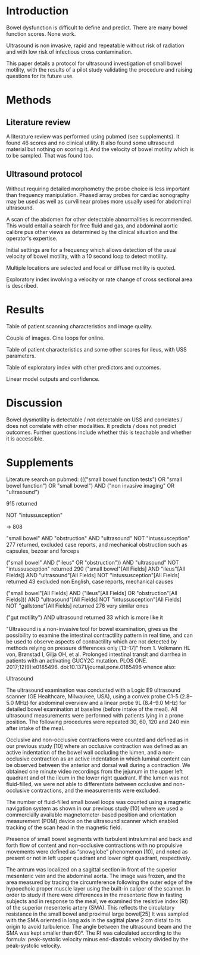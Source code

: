 # Introduction

Bowel dysfunction is difficult to define and predict. There are many bowel function scores. None work.

Ultrasound is non invasive, rapid and repeatable without risk of radiation and with low risk of infectious cross contamination. 

This paper details a protocol for ultrasound investigation of small bowel motility, with the results of a pilot study validating the procedure and raising questions for its future use.

# Methods 

## Literature review 

A literature review was performed using pubmed (see supplements). It found 46 scores and no clinical utility. It also found some ultrasound material but nothing on scoring it. And the velocity of bowel motility which is to be sampled. That was found too.

## Ultrasound protocol 

Without requiring detailed morphometry the probe choice is less important than frequency manipulation. Phased array probes for cardiac sonography may be used as well as curvilinear probes more usually used for abdominal ultrasound. 

A scan of the abdomen for other detectable abnormalities is recommended. This would entail a search for free fluid and gas, and abdominal aortic calibre pus other views as determined by the clinical situation and the operator's expertise.

Initial settings are for a frequency which allows detection of the usual velocity of bowel motility, with a 10 second loop to detect motility. 

Multiple locations are selected and focal or diffuse motility is quoted. 

Exploratory index involving a velocity or rate change of cross sectional area is described.

# Results 

Table of patient scanning characteristics and image quality. 

Couple of images. Cine loops for online.

Table of patient characteristics and some other scores for ileus, with USS parameters. 

Table of exploratory index with other predictors and outcomes. 

Linear model outputs and confidence.

# Discussion 

Bowel dysmotility is detectable / not detectable on USS and correlates / does not correlate with other modalities. It predicts / does not predict outcomes. Further questions include whether this is teachable and whether it is accessible. 

# Supplements

Literature search on pubmed: 
((("small bowel function tests") OR "small bowel function") OR "small bowel") AND ("non invasive imaging" OR "ultrasound")

915 returned

NOT "intussusception" 

-> 808

"small bowel" AND "obstruction" AND "ultrasound" NOT "intussusception"
277 returned, 
excluded case reports, and mechanical obstruction such as capsules, bezoar and forceps

("small bowel" AND ("ileus" OR "obstruction")) AND "ultrasound" NOT "intussusception"
returned 290
("small bowel"[All Fields] AND "ileus"[All Fields]) AND "ultrasound"[All Fields] NOT "intussusception"[All Fields]
returned 43
excluded non English, case reports, mechanical causes

("small bowel"[All Fields] AND ("ileus"[All Fields] OR "obstruction"[All Fields])) AND "ultrasound"[All Fields] NOT "intussusception"[All Fields] NOT "gallstone"[All Fields]
returned 276 very similar ones

("gut motility") AND ultrasound 
returned 33 which is more like it

"Ultrasound is a non-invasive tool for bowel examination, gives us the possibility to examine the intestinal contractility pattern in real time, and can be used to observe aspects of contractility which are not detected by methods relying on pressure differences only [13–17]" from 1. Volkmann HL von, Brønstad I, Gilja OH, et al. Prolonged intestinal transit and diarrhea in patients with an activating GUCY2C mutation. PLOS ONE. 2017;12(9):e0185496. doi:10.1371/journal.pone.0185496 whence also:

Ultrasound

The ultrasound examination was conducted with a Logic E9 ultrasound scanner (GE Healthcare, Milwaukee, USA), using a convex probe C1-5 (2.8–5.0 MHz) for abdominal overview and a linear probe 9L (8.4–9.0 MHz) for detailed bowel examination at baseline (before intake of the meal). All ultrasound measurements were performed with patients lying in a prone position. The following procedures were repeated 30, 60, 120 and 240 min after intake of the meal.

Occlusive and non-occlusive contractions were counted and defined as in our previous study [10] where an occlusive contraction was defined as an active indentation of the bowel wall occluding the lumen, and a non-occlusive contraction as an active indentation in which luminal content can be observed between the anterior and dorsal wall during a contraction. We obtained one minute video recordings from the jejunum in the upper left quadrant and of the ileum in the lower right quadrant. If the lumen was not fluid-filled, we were not able to differentiate between occlusive and non-occlusive contractions, and the measurements were excluded.

The number of fluid-filled small bowel loops was counted using a magnetic navigation system as shown in our previous study [10] where we used a commercially available magnetometer-based position and orientation measurement (POM) device on the ultrasound scanner which enabled tracking of the scan head in the magnetic field.

Presence of small bowel segments with turbulent intraluminal and back and forth flow of content and non-occlusive contractions with no propulsive movements were defined as “snowglobe” phenomenon [10], and noted as present or not in left upper quadrant and lower right quadrant, respectively.

The antrum was localized on a sagittal section in front of the superior mesenteric vein and the abdominal aorta. The image was frozen, and the area measured by tracing the circumference following the outer edge of the hypoechoic proper muscle layer using the built-in caliper of the scanner. In order to study if there were differences in the mesenteric flow in fasting subjects and in response to the meal, we examined the resistive index (RI) of the superior mesenteric artery (SMA). This reflects the circulatory resistance in the small bowel and proximal large bowel[25] It was sampled with the SMA oriented in long axis in the sagittal plane 2 cm distal to its origin to avoid turbulence. The angle between the ultrasound beam and the SMA was kept smaller than 60°. The RI was calculated according to the formula: peak-systolic velocity minus end-diastolic velocity divided by the peak-systolic velocity.



